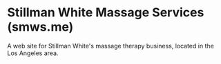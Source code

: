 Stillman White Massage Services (smws.me)
=========================================

A web site for Stillman White's massage therapy business, located in the Los Angeles area.